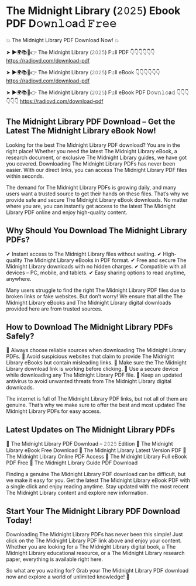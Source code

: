 # The Midnight Library (𝟸𝟶𝟸𝟻) Ebook PDF D𝚘𝚠𝚗𝚕𝚘a𝚍 𝙵𝚛𝚎𝚎

💥 The Midnight Library PDF Download Now! 💥

➤ ►🌍📚📱👉 The Midnight Library (𝟸𝟶𝟸𝟻) F𝚞ll PDF 👇👇👇👇👇👇
https://radiovd.com/download-pdf

➤ ►🌍📚📱👉 The Midnight Library (𝟸𝟶𝟸𝟻) F𝚞ll eBook 👇👇👇👇👇👇
https://radiovd.com/download-pdf

➤ ►🌍📚📱👉 The Midnight Library (𝟸𝟶𝟸𝟻) F𝚞ll eBook PDF D𝚘𝚠𝚗𝚕𝚘a𝚍 👇👇👇👇👇👇
https://radiovd.com/download-pdf

## The Midnight Library PDF Download – Get the Latest The Midnight Library eBook Now!

Looking for the best The Midnight Library PDF download? You are in the right place! Whether you need the latest The Midnight Library eBook, a research document, or exclusive The Midnight Library guides, we have got you covered. Downloading The Midnight Library PDFs has never been easier. With our direct links, you can access The Midnight Library PDF files within seconds.

The demand for The Midnight Library PDFs is growing daily, and many users want a trusted source to get their hands on these files. That’s why we provide safe and secure The Midnight Library eBook downloads. No matter where you are, you can instantly get access to the latest The Midnight Library PDF online and enjoy high-quality content.

## Why Should You Download The Midnight Library PDFs?

✔ Instant access to The Midnight Library files without waiting.
✔ High-quality The Midnight Library eBooks in PDF format.
✔ Free and secure The Midnight Library downloads with no hidden charges.
✔ Compatible with all devices – PC, mobile, and tablets.
✔ Easy sharing options to read anytime, anywhere.

Many users struggle to find the right The Midnight Library PDF files due to broken links or fake websites. But don’t worry! We ensure that all the The Midnight Library eBooks and The Midnight Library digital downloads provided here are from trusted sources.

## How to Download The Midnight Library PDFs Safely?

📌 Always choose reliable sources when downloading The Midnight Library PDFs.
📌 Avoid suspicious websites that claim to provide The Midnight Library eBooks but contain misleading links.
📌 Make sure the The Midnight Library download link is working before clicking.
📌 Use a secure device while downloading any The Midnight Library PDF file.
📌 Keep an updated antivirus to avoid unwanted threats from The Midnight Library digital downloads.

The internet is full of The Midnight Library PDF links, but not all of them are genuine. That’s why we make sure to offer the best and most updated The Midnight Library PDFs for easy access.

## Latest Updates on The Midnight Library PDFs

🔹 The Midnight Library PDF Download – 𝟸𝟶𝟸𝟻 Edition
🔹 The Midnight Library eBook Free Download
🔹 The Midnight Library Latest Version PDF
🔹 The Midnight Library Online PDF Access
🔹 The Midnight Library Full eBook PDF Free
🔹 The Midnight Library Guide PDF Download

Finding a genuine The Midnight Library PDF download can be difficult, but we make it easy for you. Get the latest The Midnight Library eBook PDF with a single click and enjoy reading anytime. Stay updated with the most recent The Midnight Library content and explore new information.

## Start Your The Midnight Library PDF Download Today!

Downloading The Midnight Library PDFs has never been this simple! Just click on the The Midnight Library PDF link above and enjoy your content. Whether you are looking for a The Midnight Library digital book, a The Midnight Library educational resource, or a The Midnight Library research paper, everything is available right here.

So what are you waiting for? Grab your The Midnight Library PDF download now and explore a world of unlimited knowledge! 🚀